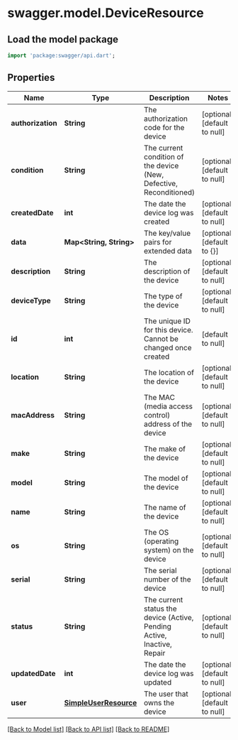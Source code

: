 # swagger.model.DeviceResource

## Load the model package
```dart
import 'package:swagger/api.dart';
```

## Properties
Name | Type | Description | Notes
------------ | ------------- | ------------- | -------------
**authorization** | **String** | The authorization code for the device | [optional] [default to null]
**condition** | **String** | The current condition of the device (New, Defective, Reconditioned) | [optional] [default to null]
**createdDate** | **int** | The date the device log was created | [optional] [default to null]
**data** | **Map&lt;String, String&gt;** | The key/value pairs for extended data | [optional] [default to {}]
**description** | **String** | The description of the device | [optional] [default to null]
**deviceType** | **String** | The type of the device | [optional] [default to null]
**id** | **int** | The unique ID for this device. Cannot be changed once created | [default to null]
**location** | **String** | The location of the device | [optional] [default to null]
**macAddress** | **String** | The MAC (media access control) address of the device | [optional] [default to null]
**make** | **String** | The make of the device | [optional] [default to null]
**model** | **String** | The model of the device | [optional] [default to null]
**name** | **String** | The name of the device | [optional] [default to null]
**os** | **String** | The OS (operating system) on the device | [optional] [default to null]
**serial** | **String** | The serial number of the device | [optional] [default to null]
**status** | **String** | The current status the device (Active, Pending Active, Inactive, Repair | [optional] [default to null]
**updatedDate** | **int** | The date the device log was updated | [optional] [default to null]
**user** | [**SimpleUserResource**](SimpleUserResource.md) | The user that owns the device | [optional] [default to null]

[[Back to Model list]](../README.md#documentation-for-models) [[Back to API list]](../README.md#documentation-for-api-endpoints) [[Back to README]](../README.md)


